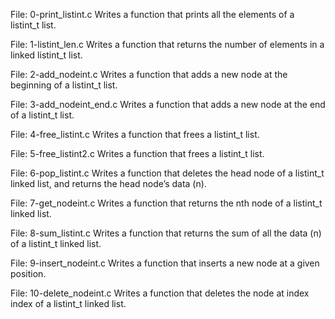 File: 0-print_listint.c  Writes a function that prints all the elements of a listint_t list.

File: 1-listint_len.c Writes a function that returns the number of elements in a linked listint_t list.

File: 2-add_nodeint.c Writes a function that adds a new node at the beginning of a listint_t list.

File: 3-add_nodeint_end.c Writes a function that adds a new node at the end of a listint_t list.

File: 4-free_listint.c Writes a function that frees a listint_t list.

File: 5-free_listint2.c Writes a function that frees a listint_t list.

File: 6-pop_listint.c Writes a function that deletes the head node of a listint_t linked list, and returns the head node’s data (n).

File: 7-get_nodeint.c Writes a function that returns the nth node of a listint_t linked list.

File: 8-sum_listint.c Writes a function that returns the sum of all the data (n) of a listint_t linked list.

File: 9-insert_nodeint.c Writes a function that inserts a new node at a given position.

File: 10-delete_nodeint.c Writes a function that deletes the node at index index of a listint_t linked list.